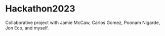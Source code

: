 # Hackathon2023

Collaborative project with Jamie McCaw, Carlos Gomez, Poonam Nigarde, Jon Eco, and myself.
